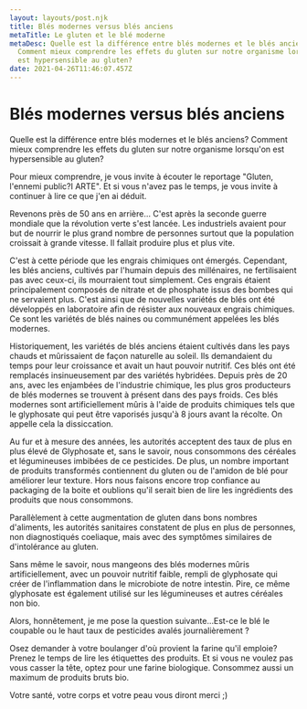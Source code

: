 ```yaml
---
layout: layouts/post.njk
title: Blés modernes versus blés anciens
metaTitle: Le gluten et le blé moderne
metaDesc: Quelle est la différence entre blés modernes et le blés anciens?
  Comment mieux comprendre les effets du gluten sur notre organisme lorsqu'on
  est hypersensible au gluten?
date: 2021-04-26T11:46:07.457Z
---
```

# Blés modernes versus blés anciens

Quelle est la différence entre blés modernes et le blés anciens? Comment mieux comprendre les effets du gluten sur notre organisme lorsqu'on est hypersensible au gluten?

Pour mieux comprendre, je vous invite à écouter le reportage "Gluten, l'ennemi public?I ARTE". Et si vous n'avez pas le temps, je vous invite à continuer à lire ce que j'en ai déduit.

Revenons près de 50 ans en arrière… C'est après la seconde guerre mondiale que la révolution verte s'est lancée. Les industriels avaient pour but de nourrir le plus grand nombre de personnes surtout que la population croissait à grande vitesse. Il fallait produire plus et plus vite.

C'est à cette période que les engrais chimiques ont émergés. Cependant, les blés anciens, cultivés par l'humain depuis des millénaires, ne fertilisaient pas avec ceux-ci, ils mourraient tout simplement. Ces engrais étaient principalement composés de nitrate et de phosphate issus des bombes qui ne servaient plus. C'est ainsi que de nouvelles variétés de blés ont été développés en laboratoire afin de résister aux nouveaux engrais chimiques. Ce sont les variétés de blés naines ou communément appelées les blés modernes. 

Historiquement, les variétés de blés anciens étaient cultivés dans les pays chauds et mûrissaient de façon naturelle au soleil. Ils demandaient du temps pour leur croissance et avait un haut pouvoir nutritif. Ces blés ont été remplacés insinueusement par des variétés hybridées. Depuis près de 20 ans, avec les enjambées de l'industrie chimique, les plus gros producteurs de blés modernes se trouvent à présent dans des pays froids. Ces blés modernes sont artificiellement mûris à l'aide de produits chimiques tels que le glyphosate qui peut être vaporisés jusqu'à 8 jours avant la récolte. On appelle cela la dissiccation. 

Au fur et à mesure des années, les autorités acceptent des taux de plus en plus élevé de Glyphosate et, sans le savoir, nous consommons des céréales et légumineuses imbibées de ce pesticides. De plus, un nombre important de produits transformés contiennent du gluten ou de l'amidon de blé pour améliorer leur texture. Hors nous faisons encore trop confiance au packaging de la boite et oublions qu'il serait bien de lire les ingrédients des produits que nous consommons.

Parallèlement à cette augmentation de gluten dans bons nombres d'aliments, les autorités sanitaires constatent de plus en plus de personnes, non diagnostiqués coeliaque, mais avec des symptômes similaires de d'intolérance au gluten. 

Sans même le savoir, nous mangeons des blés modernes mûris artificiellement, avec un pouvoir nutritif faible, rempli de glyphosate qui créer de l'inflammation dans le microbiote de notre intestin. Pire, ce même glyphosate est également utilisé sur les légumineuses et autres céréales non bio. 

Alors, honnêtement, je me pose la question suivante…Est-ce le blé le coupable ou le haut taux de pesticides avalés journalièrement ?

Osez demander à votre boulanger d'où provient la farine qu'il emploie? Prenez le temps de lire les étiquettes des produits. Et si vous ne voulez pas vous casser la tête, optez pour une farine biologique. Consommez aussi un maximum de produits bruts bio. 

Votre santé, votre corps et votre peau vous diront merci ;)